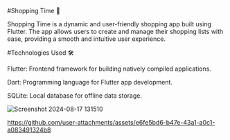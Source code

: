#Shopping Time 🛒

Shopping Time is a dynamic and user-friendly shopping app built using Flutter. The app allows users to create and manage their shopping lists with ease, providing a smooth and intuitive user experience.

#Technologies Used 🛠️

Flutter: Frontend framework for building natively compiled applications.

Dart: Programming language for Flutter app development.

SQLite: Local database for offline data storage.

![Screenshot 2024-08-17 131510](https://github.com/user-attachments/assets/7fe3bd6f-754d-465b-a389-de60a9e92c90)

https://github.com/user-attachments/assets/e6fe5bd6-b47e-43a1-a0c1-a083491324b8

